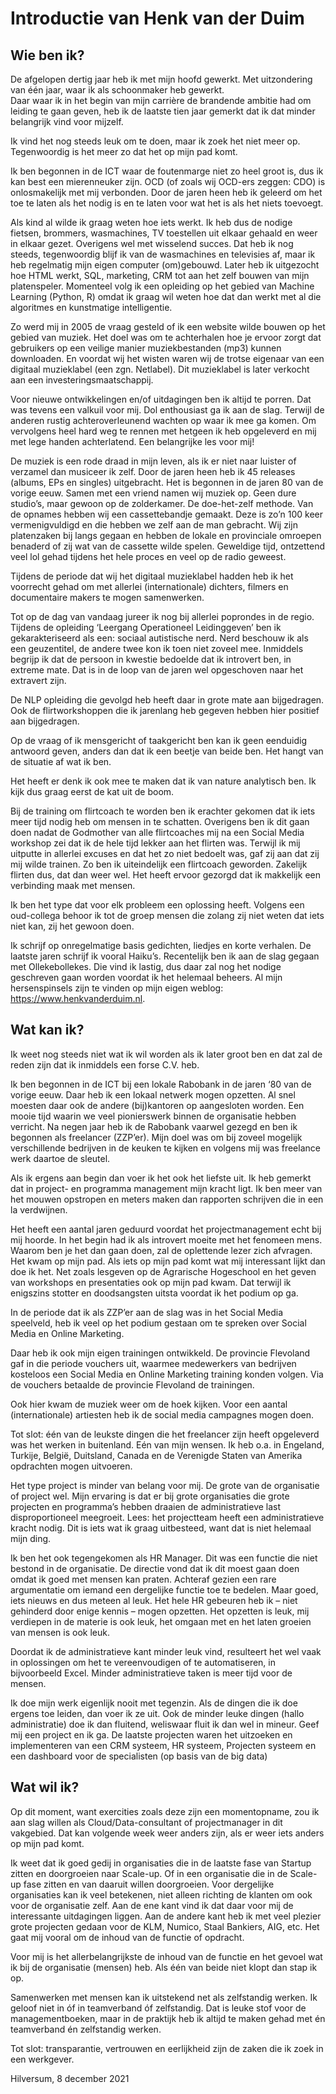 # Introductie van Henk van der Duim  
## Wie ben ik?  
De afgelopen dertig jaar heb ik met mijn hoofd gewerkt. Met uitzondering van één jaar, waar ik als schoonmaker heb gewerkt.  
Daar waar ik in het begin van mijn carrière de brandende ambitie had om leiding te gaan geven, heb ik de laatste tien jaar gemerkt dat ik dat minder belangrijk vind voor mijzelf.  

Ik vind het nog steeds leuk om te doen, maar ik zoek het niet meer op. Tegenwoordig is het meer zo dat het op mijn pad komt.

Ik ben begonnen in de ICT waar de foutenmarge niet zo heel groot is, dus ik kan best een mierenneuker zijn. OCD (of zoals wij OCD-ers zeggen: CDO) is onlosmakelijk met mij verbonden. Door de jaren heen heb ik geleerd om het toe te laten als het nodig is en te laten voor wat het is als het niets toevoegt.

Als kind al wilde ik graag weten hoe iets werkt. Ik heb dus de nodige fietsen, brommers, wasmachines, TV toestellen uit elkaar gehaald en weer in elkaar gezet. Overigens wel met wisselend succes. Dat heb ik nog steeds, tegenwoordig blijf ik van de wasmachines en televisies af, maar ik heb regelmatig mijn eigen computer (om)gebouwd. Later heb ik uitgezocht hoe HTML werkt, SQL, marketing, CRM tot aan het zelf bouwen van mijn platenspeler. Momenteel volg ik een opleiding op het gebied van Machine Learning (Python, R) omdat ik graag wil weten hoe dat dan werkt met al die algoritmes en kunstmatige intelligentie.

Zo werd mij in 2005 de vraag gesteld of ik een website wilde bouwen op het gebied van muziek. Het doel was om te achterhalen hoe je ervoor zorgt dat gebruikers op een veilige manier muziekbestanden (mp3) kunnen downloaden. En voordat wij het wisten waren wij de trotse eigenaar van een digitaal muzieklabel (een zgn. Netlabel). Dit muzieklabel is later verkocht aan een investeringsmaatschappij.

Voor nieuwe ontwikkelingen en/of uitdagingen ben ik altijd te porren. Dat was tevens een valkuil voor mij. Dol enthousiast ga ik aan de slag. Terwijl de anderen rustig achteroverleunend wachten op waar ik mee ga komen. Om vervolgens heel hard weg te rennen met hetgeen ik heb opgeleverd en mij met lege handen achterlatend. Een belangrijke les voor mij!

De muziek is een rode draad in mijn leven, als ik er niet naar luister of verzamel dan musiceer ik zelf. Door de jaren heen heb ik 45 releases (albums, EPs en singles) uitgebracht. Het is begonnen in de jaren 80 van de vorige eeuw. Samen met een vriend namen wij muziek op. Geen dure studio’s, maar gewoon op de zolderkamer. De doe-het-zelf methode. Van de opnames hebben wij een cassettebandje gemaakt. Deze is zo’n 100 keer vermenigvuldigd en die hebben we zelf aan de man gebracht. Wij zijn platenzaken bij langs gegaan en hebben de lokale en provinciale omroepen benaderd of zij wat van de cassette wilde spelen. Geweldige tijd, ontzettend veel lol gehad tijdens het hele proces en veel op de radio geweest.

Tijdens de periode dat wij het digitaal muzieklabel hadden heb ik het voorrecht gehad om met allerlei (internationale) dichters, filmers en documentaire makers te mogen samenwerken.

Tot op de dag van vandaag jureer ik nog bij allerlei poprondes in de regio.
Tijdens de opleiding ‘Leergang Operationeel Leidinggeven’ ben ik gekarakteriseerd als een: sociaal autistische nerd. Nerd beschouw ik als een geuzentitel, de andere twee kon ik toen niet zoveel mee. Inmiddels begrijp ik dat de persoon in kwestie bedoelde dat ik introvert ben, in extreme mate. Dat is in de loop van de jaren wel opgeschoven naar het extravert zijn.

De NLP opleiding die gevolgd heb heeft daar in grote mate aan bijgedragen. Ook de flirtworkshoppen die ik jarenlang heb gegeven hebben hier positief aan bijgedragen.

Op de vraag of ik mensgericht of taakgericht ben kan ik geen eenduidig antwoord geven, anders dan dat ik een beetje van beide ben. Het hangt van de situatie af wat ik ben.

Het heeft er denk ik ook mee te maken dat ik van nature analytisch ben. Ik kijk dus graag eerst de kat uit de boom.

Bij de training om flirtcoach te worden ben ik erachter gekomen dat ik iets meer tijd nodig heb om mensen in te schatten. Overigens ben ik dit gaan doen nadat de Godmother van alle flirtcoaches mij na een Social Media workshop zei dat ik de hele tijd lekker aan het flirten was. Terwijl ik mij uitputte in allerlei excuses en dat het zo niet bedoelt was, gaf zij aan dat zij mij wilde trainen. Zo ben ik uiteindelijk een flirtcoach geworden. Zakelijk flirten dus, dat dan weer wel. Het heeft ervoor gezorgd dat ik makkelijk een verbinding maak met mensen.

Ik ben het type dat voor elk probleem een oplossing heeft. Volgens een oud-collega behoor ik tot de groep mensen die zolang zij niet weten dat iets niet kan, zij het gewoon doen.

Ik schrijf op onregelmatige basis gedichten, liedjes en korte verhalen. De laatste jaren schrijf ik vooral Haiku’s. Recentelijk ben ik aan de slag gegaan met Ollekebollekes. Die vind ik lastig, dus daar zal nog het nodige geschreven gaan worden voordat ik het helemaal beheers. Al mijn hersenspinsels zijn te vinden op mijn eigen weblog: https://www.henkvanderduim.nl.

## Wat kan ik?
Ik weet nog steeds niet wat ik wil worden als ik later groot ben en dat zal de reden zijn dat ik inmiddels een forse C.V. heb.

Ik ben begonnen in de ICT bij een lokale Rabobank in de jaren ‘80 van de vorige eeuw. Daar heb ik een lokaal netwerk mogen opzetten. Al snel moesten daar ook de andere (bij)kantoren op aangesloten worden. Een mooie tijd waarin we veel pionierswerk binnen de organisatie hebben verricht. Na negen jaar heb ik de Rabobank vaarwel gezegd en ben ik begonnen als freelancer (ZZP’er). Mijn doel was om bij zoveel mogelijk verschillende bedrijven in de keuken te kijken en volgens mij was freelance werk daartoe de sleutel.

Als ik ergens aan begin dan voer ik het ook het liefste uit. Ik heb gemerkt dat in project- en programma management mijn kracht ligt. Ik ben meer van het mouwen opstropen en meters maken dan rapporten schrijven die in een la verdwijnen.

Het heeft een aantal jaren geduurd voordat het projectmanagement echt bij mij hoorde. In het begin had ik als introvert moeite met het fenomeen mens. Waarom ben je het dan gaan doen, zal de oplettende lezer zich afvragen. Het kwam op mijn pad. Als iets op mijn pad komt wat mij interessant lijkt dan doe ik het. Net zoals lesgeven op de Agrarische Hogeschool en het geven van workshops en presentaties ook op mijn pad kwam. Dat terwijl ik enigszins stotter en doodsangsten uitsta voordat ik het podium op ga.

In de periode dat ik als ZZP’er aan de slag was in het Social Media speelveld, heb ik veel op het podium gestaan om te spreken over Social Media en Online Marketing.

Daar heb ik ook mijn eigen trainingen ontwikkeld. De provincie Flevoland gaf in die periode vouchers uit, waarmee medewerkers van bedrijven kosteloos een Social Media en Online Marketing training konden volgen. Via de vouchers betaalde de provincie Flevoland de trainingen.

Ook hier kwam de muziek weer om de hoek kijken. Voor een aantal (internationale) artiesten heb ik de social media campagnes mogen doen.

Tot slot: één van de leukste dingen die het freelancer zijn heeft opgeleverd was het werken in buitenland. Eén van mijn wensen. Ik heb o.a. in Engeland, Turkije, België, Duitsland, Canada en de Verenigde Staten van Amerika opdrachten mogen uitvoeren.

Het type project is minder van belang voor mij. De grote van de organisatie of project wel. Mijn ervaring is dat er bij grote organisaties die grote projecten en programma’s hebben draaien de administratieve last disproportioneel meegroeit. Lees: het projectteam heeft een administratieve kracht nodig. Dit is iets wat ik graag uitbesteed, want dat is niet helemaal mijn ding.

Ik ben het ook tegengekomen als HR Manager. Dit was een functie die niet bestond in de organisatie. De directie vond dat ik dit moest gaan doen omdat ik goed met mensen kan praten. Achteraf gezien een rare argumentatie om iemand een dergelijke functie toe te bedelen. Maar goed, iets nieuws en dus meteen al leuk. Het hele HR gebeuren heb ik – niet gehinderd door enige kennis – mogen opzetten. Het opzetten is leuk, mij verdiepen in de materie is ook leuk, het omgaan met en het laten groeien van mensen is ook leuk.

Doordat ik de administratieve kant minder leuk vind, resulteert het wel vaak in oplossingen om het te vereenvoudigen of te automatiseren, in bijvoorbeeld Excel. Minder administratieve taken is meer tijd voor de mensen.

Ik doe mijn werk eigenlijk nooit met tegenzin. Als de dingen die ik doe ergens toe leiden, dan voer ik ze uit. Ook de minder leuke dingen (hallo administratie) doe ik dan fluitend, weliswaar fluit ik dan wel in mineur. Geef mij een project en ik ga. De laatste projecten waren het uitzoeken en implementeren van een CRM systeem, HR systeem, Projecten systeem en een dashboard voor de specialisten (op basis van de big data)

## Wat wil ik?
Op dit moment, want exercities zoals deze zijn een momentopname, zou ik aan slag willen als Cloud/Data-consultant of projectmanager in dit vakgebied. Dat kan volgende week weer anders zijn, als er weer iets anders op mijn pad komt.

Ik weet dat ik goed gedij in organisaties die in de laatste fase van Startup zitten en doorgroeien naar Scale-up. Of in een organisatie die in de Scale-up fase zitten en van daaruit willen doorgroeien. Voor dergelijke organisaties kan ik veel betekenen, niet alleen richting de klanten om ook voor de organisatie zelf. Aan de ene kant vind ik dat daar voor mij de interessante uitdagingen liggen. Aan de andere kant heb ik met veel plezier grote projecten gedaan voor de KLM, Numico, Staal Bankiers, AIG, etc. Het gaat mij vooral om de inhoud van de functie of opdracht.

Voor mij is het allerbelangrijkste de inhoud van de functie en het gevoel wat ik bij de organisatie (mensen) heb. Als één van beide niet klopt dan stap ik op.

Samenwerken met mensen kan ik uitstekend net als zelfstandig werken. Ik geloof niet in óf in teamverband óf zelfstandig. Dat is leuke stof voor de managementboeken, maar in de praktijk heb ik altijd te maken gehad met én teamverband én zelfstandig werken.

Tot slot: transparantie, vertrouwen en eerlijkheid zijn de zaken die ik zoek in een werkgever.

Hilversum, 8 december 2021
